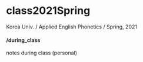 # class2021Spring
Korea Univ. / Applied English Phonetics / Spring, 2021

#### /during_class
notes during class (personal)
